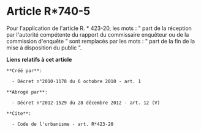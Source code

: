 # Article R*740-5

Pour l'application de l'article R. * 423-20, les mots : " part de la réception par l'autorité compétente du rapport du
commissaire enquêteur ou de la commission d'enquête ” sont remplacés par les mots : " part de la fin de la mise à disposition
du public ”.

**Liens relatifs à cet article**

	**Créé par**:

	  - Décret n°2010-1178 du 6 octobre 2010 - art. 1

	**Abrogé par**:

	  - Décret n°2012-1529 du 28 décembre 2012 - art. 12 (V)

	**Cite**:

	  - Code de l'urbanisme - art. R*423-20
